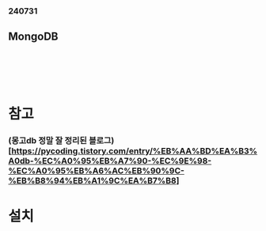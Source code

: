 ### 240731
## MongoDB
### <br/><br/><br/>

# 참고
### (몽고db 정말 잘 정리된 블로그)[https://pycoding.tistory.com/entry/%EB%AA%BD%EA%B3%A0db-%EC%A0%95%EB%A7%90-%EC%9E%98-%EC%A0%95%EB%A6%AC%EB%90%9C-%EB%B8%94%EB%A1%9C%EA%B7%B8]

# 설치
### 
